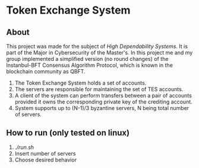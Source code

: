 # Token Exchange System
## About
This project was made for the subject of *High Dependability Systems*. It is part of the  Major in Cybersecurity of the Master's.
In this project me and my group implemented a simplified version (no round changes) of the Instanbul-BFT Consensus Algorithm Protocol, which is known in the blockchain community as QBFT.

1. The Token Exchange System holds a set of accounts.
2. The servers are responsible for maintaining the set of TES accounts.
3. A client of the system can perform transfers between a pair of accounts provided it owns the corresponding private key of the crediting account.
4. System supports up to (N-1)/3 byzantine servers, N being total number of servers.


## How to run (only tested on linux)
1. *./run.sh*
2. Insert number of servers
3. Choose desired behavior
